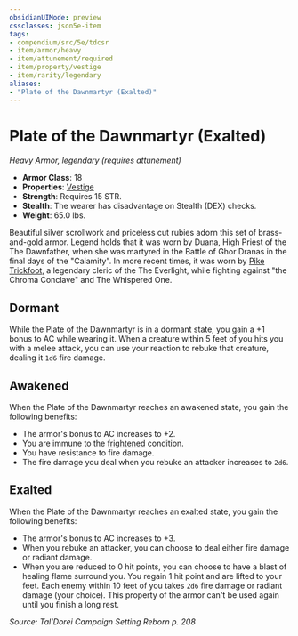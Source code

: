 ```yaml
---
obsidianUIMode: preview
cssclasses: json5e-item
tags:
- compendium/src/5e/tdcsr
- item/armor/heavy
- item/attunement/required
- item/property/vestige
- item/rarity/legendary
aliases: 
- "Plate of the Dawnmartyr (Exalted)"
---
```

# Plate of the Dawnmartyr (Exalted)
*Heavy Armor, legendary (requires attunement)*  

- **Armor Class**: 18
- **Properties**: [Vestige](/Systems/5e/rules/item-properties.md#Vestige)
- **Strength**: Requires 15 STR.
- **Stealth**: The wearer has disadvantage on Stealth (DEX) checks.
- **Weight**: 65.0 lbs.

Beautiful silver scrollwork and priceless cut rubies adorn this set of brass-and-gold armor. Legend holds that it was worn by Duana, High Priest of the The Dawnfather, when she was martyred in the Battle of Ghor Dranas in the final days of the "Calamity". In more recent times, it was worn by [Pike Trickfoot](/Systems/5e/bestiary/npc/pike-trickfoot-tdcsr.md), a legendary cleric of the The Everlight, while fighting against "the Chroma Conclave" and The Whispered One.

## Dormant

While the Plate of the Dawnmartyr is in a dormant state, you gain a +1 bonus to AC while wearing it. When a creature within 5 feet of you hits you with a melee attack, you can use your reaction to rebuke that creature, dealing it `1d6` fire damage.

## Awakened

When the Plate of the Dawnmartyr reaches an awakened state, you gain the following benefits:

- The armor's bonus to AC increases to +2.  
- You are immune to the [frightened](/Systems/5e/rules/conditions.md#frightened) condition.  
- You have resistance to fire damage.  
- The fire damage you deal when you rebuke an attacker increases to `2d6`.  

## Exalted

When the Plate of the Dawnmartyr reaches an exalted state, you gain the following benefits:

- The armor's bonus to AC increases to +3.  
- When you rebuke an attacker, you can choose to deal either fire damage or radiant damage.  
- When you are reduced to 0 hit points, you can choose to have a blast of healing flame surround you. You regain 1 hit point and are lifted to your feet. Each enemy within 10 feet of you takes `2d6` fire damage or radiant damage (your choice). This property of the armor can't be used again until you finish a long rest.  

*Source: Tal'Dorei Campaign Setting Reborn p. 208*